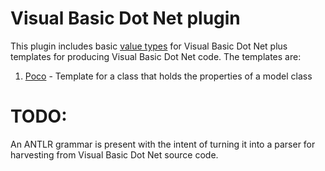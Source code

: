 # Visual Basic Dot Net plugin

This plugin includes basic [value types](./index.ts) for Visual Basic Dot Net plus templates for producing Visual Basic Dot Net code. The templates are:

1. [Poco](./Poco.handlebars) - Template for a class that holds the properties of a model class

# TODO:

An ANTLR grammar is present with the intent of turning it into a parser for harvesting from Visual Basic Dot Net source code.

